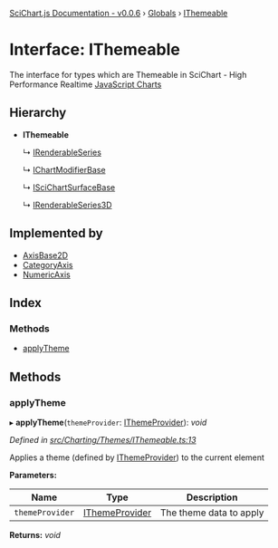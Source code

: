 [SciChart.js Documentation - v0.0.6](../README.md) › [Globals](../globals.md) › [IThemeable](ithemeable.md)

# Interface: IThemeable

The interface for types which are Themeable in SciChart - High Performance Realtime
[JavaScript Charts](https://www.scichart.com/javascript-chart-features)

## Hierarchy

* **IThemeable**

  ↳ [IRenderableSeries](irenderableseries.md)

  ↳ [IChartModifierBase](ichartmodifierbase.md)

  ↳ [ISciChartSurfaceBase](iscichartsurfacebase.md)

  ↳ [IRenderableSeries3D](irenderableseries3d.md)

## Implemented by

* [AxisBase2D](../classes/axisbase2d.md)
* [CategoryAxis](../classes/categoryaxis.md)
* [NumericAxis](../classes/numericaxis.md)

## Index

### Methods

* [applyTheme](ithemeable.md#applytheme)

## Methods

###  applyTheme

▸ **applyTheme**(`themeProvider`: [IThemeProvider](ithemeprovider.md)): *void*

*Defined in [src/Charting/Themes/IThemeable.ts:13](https://github.com/ABTSoftware/SciChart.Dev/blob/ff9f38d289/Web/src/SciChart/src/Charting/Themes/IThemeable.ts#L13)*

Applies a theme (defined by [IThemeProvider](ithemeprovider.md)) to the current element

**Parameters:**

Name | Type | Description |
------ | ------ | ------ |
`themeProvider` | [IThemeProvider](ithemeprovider.md) | The theme data to apply  |

**Returns:** *void*

